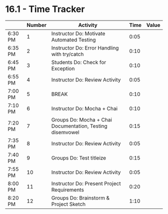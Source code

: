 # 16.1 - Time Tracker

|         | Number | Activity                                                  | Time | Value |
| ------- | ------ | --------------------------------------------------------- | ---- | ----- |
| 6:30 PM | 1      | Instructor Do: Motivate Automated Testing                 | 0:05 |       |
| 6:35 PM | 2      | Instructor Do: Error Handling with try/catch              | 0:10 |       |
| 6:45 PM | 3      | Students Do: Check for Exception                          | 0:10 |       |
| 6:55 PM | 4      | Instructor Do: Review Activity                            | 0:05 |       |
| 7:00 PM | 5      | BREAK                                                     | 0:10 |       |
| 7:10 PM | 6      | Instructor Do: Mocha + Chai                               | 0:10 |       |
| 7:20 PM | 7      | Groups Do: Mocha + Chai Documentation, Testing disemvowel | 0:15 |       |
| 7:35 PM | 8      | Instructor Do: Review Activity                            | 0:05 |       |
| 7:40 PM | 9      | Groups Do: Test titleize                                  | 0:15 |       |
| 7:55 PM | 10     | Instructor Do: Review Activity                            | 0:05 |       |
| 8:00 PM | 11     | Instructor Do: Present Project Requirements               | 0:20 |       |
| 8:20 PM | 12     | Groups Do: Brainstorm & Project Sketch                    | 1:10 |       |
